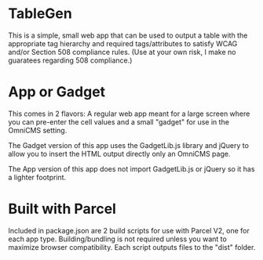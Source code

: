 # TableGen
This is a simple, small web app that can be used to output a table with the appropriate tag hierarchy and required tags/attributes to satisfy WCAG and/or Section 508 compliance rules. (Use at your own risk, I make no guaratees regarding 508 compliance.)

# App or Gadget
This comes in 2 flavors: A regular web app meant for a large screen where you can pre-enter the cell values and a small "gadget" for use in the OmniCMS setting. 

The Gadget version of this app uses the GadgetLib.js library and jQuery to allow you to insert the HTML output directly only an OmniCMS page. 

The App version of this app does not import GadgetLib.js or jQuery so it has a lighter footprint. 

# Built with Parcel

Included in package.json are 2 build scripts for use with Parcel V2, one for each app type. Building/bundling is not required unless you want to maximize browser compatibility. Each script outputs files to the "dist" folder. 
